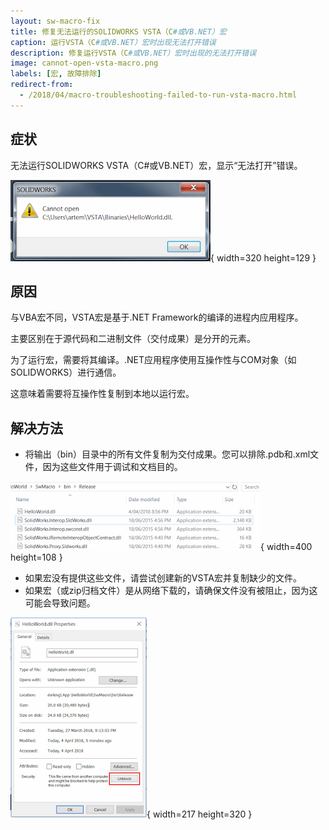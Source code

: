 ```yaml
---
layout: sw-macro-fix
title: 修复无法运行的SOLIDWORKS VSTA（C#或VB.NET）宏
caption: 运行VSTA（C#或VB.NET）宏时出现无法打开错误
description: 修复运行VSTA（C#或VB.NET）宏时出现的无法打开错误
image: cannot-open-vsta-macro.png
labels: [宏, 故障排除]
redirect-from:
  - /2018/04/macro-troubleshooting-failed-to-run-vsta-macro.html
---
```

## 症状

无法运行SOLIDWORKS VSTA（C#或VB.NET）宏，显示“无法打开”错误。

![运行VSTA宏时显示的错误](cannot-open-vsta-macro.png){ width=320 height=129 }

## 原因

与VBA宏不同，VSTA宏是基于.NET Framework的编译的进程内应用程序。

主要区别在于源代码和二进制文件（交付成果）是分开的元素。

为了运行宏，需要将其编译。.NET应用程序使用互操作性与COM对象（如SOLIDWORKS）进行通信。

这意味着需要将互操作性复制到本地以运行宏。

## 解决方法

* 将输出（bin）目录中的所有文件复制为交付成果。您可以排除.pdb和.xml文件，因为这些文件用于调试和文档目的。

![编译的VSTA宏的二进制文件列表](vsta-macro-binaries.png){ width=400 height=108 }

* 如果宏没有提供这些文件，请尝试创建新的VSTA宏并复制缺少的文件。
* 如果宏（或zip归档文件）是从网络下载的，请确保文件没有被阻止，因为这可能会导致问题。

![在Windows中取消阻止dll文件的选项](unblock-dll.png){ width=217 height=320 }